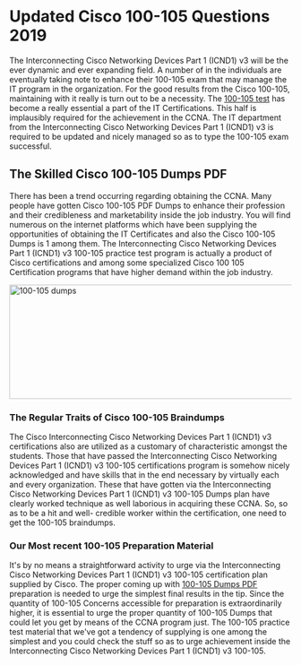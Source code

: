 <h1><strong>Updated Cisco 100-105 Questions 2019</strong></h1>
<p>The Interconnecting Cisco Networking Devices Part 1 (ICND1) v3 will be the ever dynamic and ever expanding field. A number of in the individuals are eventually taking note to enhance their 100-105 exam that may manage the IT program in the organization. For the good results from the Cisco 100-105, maintaining with it really is turn out to be a necessity. The <a href="https://www.securedumps.com/100-105-cheat-sheet.html">100-105 test</a> has become a really essential a part of the IT Certifications. This half is implausibly required for the achievement in the CCNA. The IT department from the Interconnecting Cisco Networking Devices Part 1 (ICND1) v3 is required to be updated and nicely managed so as to type the 100-105 exam successful.</p>
<h2><strong>The Skilled Cisco 100-105 Dumps PDF</strong></h2>
<p>There has been a trend occurring regarding obtaining the CCNA. Many people have gotten Cisco 100-105 PDF Dumps to enhance their profession and their credibleness and marketability inside the job industry. You will find numerous on the internet platforms which have been supplying the opportunities of obtaining the IT Certificates and also the Cisco 100-105 Dumps is 1 among them. The Interconnecting Cisco Networking Devices Part 1 (ICND1) v3 100-105 practice test program is actually a product of Cisco certifications and among some specialized Cisco 100 105 Certification programs that have higher demand within the job industry.</p>
<p><a href="https://www.securedumps.com/100-105-cheat-sheet.html"><img src="https://i.imgur.com/LkNlujf.jpg" alt="100-105 dumps" width="550" height="204" /></a></p>
<h3><strong>The Regular Traits of Cisco 100-105 Braindumps</strong></h3>
<p>The Cisco Interconnecting Cisco Networking Devices Part 1 (ICND1) v3 certifications also are utilized as a customary of characteristic amongst the students. Those that have passed the Interconnecting Cisco Networking Devices Part 1 (ICND1) v3 100-105 certifications program is somehow nicely acknowledged and have skills that in the end necessary by virtually each and every organization. These that have gotten via the Interconnecting Cisco Networking Devices Part 1 (ICND1) v3 100-105 Dumps plan have clearly worked technique as well laborious in acquiring these CCNA. So, so as to be a hit and well- credible worker within the certification, one need to get the 100-105 braindumps.</p>
<h3><strong>Our Most recent 100-105 Preparation Material</strong></h3>
<p>It's by no means a straightforward activity to urge via the Interconnecting Cisco Networking Devices Part 1 (ICND1) v3 100-105 certification plan supplied by Cisco. The proper coming up with <a href="https://www.securedumps.com/100-105-cheat-sheet.html">100-105 Dumps PDF</a> preparation is needed to urge the simplest final results in the tip. Since the quantity of 100-105 Concerns accessible for preparation is extraordinarily higher, it is essential to urge the proper quantity of 100-105 Dumps that could let you get by means of the CCNA program just. The 100-105 practice test material that we've got a tendency of supplying is one among the simplest and you could check the stuff so as to urge achievement inside the Interconnecting Cisco Networking Devices Part 1 (ICND1) v3 100-105.</p>
